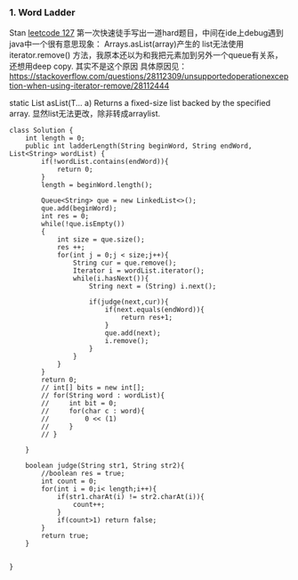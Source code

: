 ### 1. Word Ladder
Stan
[leetcode 127](https://leetcode.com/problems/word-ladder/submissions/)
第一次快速徒手写出一道hard题目，中间在ide上debug遇到java中一个很有意思现象：
Arrays.asList(array)产生的 list无法使用 iterator.remove() 方法，我原本还以为和我把元素加到另外一个queue有关系，还想用deep copy. 其实不是这个原因
具体原因见：
https://stackoverflow.com/questions/28112309/unsupportedoperationexception-when-using-iterator-remove/28112444

static <T> List<T>	asList​(T... a)	
Returns a fixed-size list backed by the specified array.
显然list无法更改，除非转成arraylist. 
    
```
class Solution {
    int length = 0;
    public int ladderLength(String beginWord, String endWord, List<String> wordList) {
        if(!wordList.contains(endWord)){
            return 0;
        }
        length = beginWord.length();
        
        Queue<String> que = new LinkedList<>();
        que.add(beginWord);
        int res = 0;
        while(!que.isEmpty())
        {
            int size = que.size();
            res ++;
            for(int j = 0;j < size;j++){
                String cur = que.remove();
                Iterator i = wordList.iterator();
                while(i.hasNext()){
                    String next = (String) i.next();

                    if(judge(next,cur)){
                        if(next.equals(endWord)){
                            return res+1;
                        }
                        que.add(next);
                        i.remove();
                    }
                }
            }
        }
        return 0;
        // int[] bits = new int[];
        // for(String word : wordList){
        //     int bit = 0;
        //     for(char c : word){
        //         0 << (1)
        //     }
        // }
        
    }
    
    boolean judge(String str1, String str2){
        //boolean res = true;
        int count = 0;
        for(int i = 0;i< length;i++){
            if(str1.charAt(i) != str2.charAt(i)){
                count++;
            }
            if(count>1) return false;
        }
        return true;
    }
    

}
```
